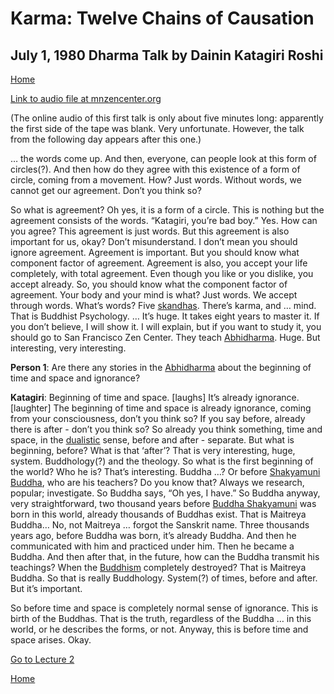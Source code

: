 # Karma: Twelve Chains of Causation
## July 1, 1980 Dharma Talk by Dainin Katagiri Roshi

[Home](index.md)

[Link to audio file at mnzencenter.org](http://www.mnzencenter.org/media_download.php?file=katagiri_audio/dk19800701.mp3)

(The online audio of this first talk is only about five minutes long: apparently the first side of the tape was blank. Very unfortunate. However, the talk from the following day appears after this one.)

… the words come up. And then, everyone, can people look at this form of circles(?). And then how do they agree with this existence of a form of circle, coming from a movement. How? Just words. Without words, we cannot get our agreement. Don’t you think so?

So what is agreement? Oh yes, it is a form of a circle. This is nothing but the agreement consists of the words. “Katagiri, you’re bad boy.” Yes. How can you agree? This agreement is just words. But this agreement is also important for us, okay? Don’t misunderstand. I don’t mean you should ignore agreement. Agreement is important. But you should know what component factor of agreement. Agreement is also, you accept your life completely, with total agreement. Even though you like or you dislike, you accept already. So, you should know what the component factor of agreement. Your body and your mind is what? Just words. We accept through words. What’s words? Five [skandhas](glossary#skandhas). There’s karma, and … mind. That is Buddhist Psychology. … It’s huge. It takes eight years to master it. If you don’t believe, I will show it. I will explain, but if you want to study it, you should go to San Francisco Zen Center. They teach [Abhidharma](glossary#abhidharma). Huge. But interesting, very interesting.

**Person 1**: Are there any stories in the [Abhidharma](glossary#abhidharma) about the beginning of time and space and ignorance?

**Katagiri**: Beginning of time and space. [laughs] It’s already ignorance. [laughter] The beginning of time and space is already ignorance, coming from your consciousness, don’t you think so? If you say before, already there is after - don’t you think so? So already you think something, time and space, in the [dualistic](glossary#dualistic) sense, before and after - separate. But what is beginning, before? What is that ‘after’? That is very interesting, huge, system. Buddhology(?) and the theology. So what is the first beginning of the world? Who he is? That’s interesting. Buddha …? Or before [Shakyamuni Buddha](glossary#shakyamuni-buddha ), who are his teachers? Do you know that? Always we research, popular; investigate. So Buddha says, “Oh yes, I have.” So Buddha anyway, very straightforward, two thousand years before [Buddha Shakyamuni](glossary#shakyamuni-buddha ) was born in this world, already thousands of Buddhas exist. That is Maitreya Buddha… No, not Maitreya … forgot the Sanskrit name. Three thousands years ago, before Buddha was born, it’s already Buddha. And then he communicated with him and practiced under him. Then he became a Buddha. And then after that, in the future, how can the Buddha transmit his teachings? When the [Buddhism](glossary#buddhism) completely destroyed? That is Maitreya Buddha. So that is really Buddhology. System(?) of times, before and after. But it’s important.

So before time and space is completely normal sense of ignorance. This is birth of the Buddhas. That is the truth, regardless of the Buddha … in this world, or he describes the forms, or not. Anyway, this is before time and space arises. Okay.

[Go to Lecture 2](1980-07-02-Karma-WhereKarmaOriginates)

[Home](index.md)
